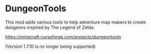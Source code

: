 DungeonTools
=======

This mod adds various tools to help adventure map makers to create dungeons inspired by The Legend of Zelda.

https://minecraft.curseforge.com/projects/dungeontools

(Version 1.7.10 is no longer being supported)
